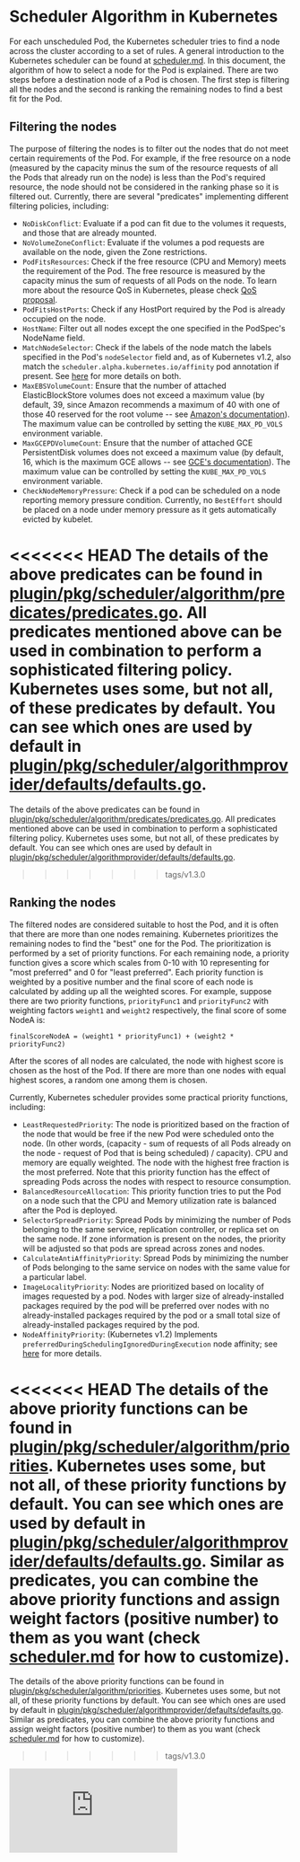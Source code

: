 <!-- BEGIN MUNGE: UNVERSIONED_WARNING -->


<!-- END MUNGE: UNVERSIONED_WARNING -->

# Scheduler Algorithm in Kubernetes

For each unscheduled Pod, the Kubernetes scheduler tries to find a node across the cluster according to a set of rules. A general introduction to the Kubernetes scheduler can be found at [scheduler.md](scheduler.md). In this document, the algorithm of how to select a node for the Pod is explained. There are two steps before a destination node of a Pod is chosen. The first step is filtering all the nodes and the second is ranking the remaining nodes to find a best fit for the Pod.

## Filtering the nodes

The purpose of filtering the nodes is to filter out the nodes that do not meet certain requirements of the Pod. For example, if the free resource on a node (measured by the capacity minus the sum of the resource requests of all the Pods that already run on the node) is less than the Pod's required resource, the node should not be considered in the ranking phase so it is filtered out. Currently, there are several "predicates" implementing different filtering policies, including:

- `NoDiskConflict`: Evaluate if a pod can fit due to the volumes it requests, and those that are already mounted.
- `NoVolumeZoneConflict`: Evaluate if the volumes a pod requests are available on the node, given the Zone restrictions.
- `PodFitsResources`: Check if the free resource (CPU and Memory) meets the requirement of the Pod. The free resource is measured by the capacity minus the sum of requests of all Pods on the node. To learn more about the resource QoS in Kubernetes, please check [QoS proposal](../design/resource-qos.md).
- `PodFitsHostPorts`: Check if any HostPort required by the Pod is already occupied on the node.
- `HostName`: Filter out all nodes except the one specified in the PodSpec's NodeName field.
- `MatchNodeSelector`: Check if the labels of the node match the labels specified in the Pod's `nodeSelector` field and, as of Kubernetes v1.2, also match the `scheduler.alpha.kubernetes.io/affinity` pod annotation if present. See [here](../user-guide/node-selection/) for more details on both.
- `MaxEBSVolumeCount`: Ensure that the number of attached ElasticBlockStore volumes does not exceed a maximum value (by default, 39, since Amazon recommends a maximum of 40 with one of those 40 reserved for the root volume -- see [Amazon's documentation](http://docs.aws.amazon.com/AWSEC2/latest/UserGuide/volume_limits.html#linux-specific-volume-limits)).  The maximum value can be controlled by setting the `KUBE_MAX_PD_VOLS` environment variable.
- `MaxGCEPDVolumeCount`: Ensure that the number of attached GCE PersistentDisk volumes does not exceed a maximum value (by default, 16, which is the maximum GCE allows -- see [GCE's documentation](https://cloud.google.com/compute/docs/disks/persistent-disks#limits_for_predefined_machine_types)).  The maximum value can be controlled by setting the `KUBE_MAX_PD_VOLS` environment variable.
- `CheckNodeMemoryPressure`: Check if a pod can be scheduled on a node reporting memory pressure condition. Currently, no ``BestEffort`` should be placed on a node under memory pressure as it gets automatically evicted by kubelet.

<<<<<<< HEAD
The details of the above predicates can be found in [plugin/pkg/scheduler/algorithm/predicates/predicates.go](http://releases.k8s.io/release-1.2/plugin/pkg/scheduler/algorithm/predicates/predicates.go). All predicates mentioned above can be used in combination to perform a sophisticated filtering policy. Kubernetes uses some, but not all, of these predicates by default. You can see which ones are used by default in [plugin/pkg/scheduler/algorithmprovider/defaults/defaults.go](http://releases.k8s.io/release-1.2/plugin/pkg/scheduler/algorithmprovider/defaults/defaults.go).
=======
The details of the above predicates can be found in [plugin/pkg/scheduler/algorithm/predicates/predicates.go](http://releases.k8s.io/release-1.3/plugin/pkg/scheduler/algorithm/predicates/predicates.go). All predicates mentioned above can be used in combination to perform a sophisticated filtering policy. Kubernetes uses some, but not all, of these predicates by default. You can see which ones are used by default in [plugin/pkg/scheduler/algorithmprovider/defaults/defaults.go](http://releases.k8s.io/release-1.3/plugin/pkg/scheduler/algorithmprovider/defaults/defaults.go).
>>>>>>> tags/v1.3.0

## Ranking the nodes

The filtered nodes are considered suitable to host the Pod, and it is often that there are more than one nodes remaining. Kubernetes prioritizes the remaining nodes to find the "best" one for the Pod. The prioritization is performed by a set of priority functions. For each remaining node, a priority function gives a score which scales from 0-10 with 10 representing for "most preferred" and 0 for "least preferred". Each priority function is weighted by a positive number and the final score of each node is calculated by adding up all the weighted scores. For example, suppose there are two priority functions, `priorityFunc1` and `priorityFunc2` with weighting factors `weight1` and `weight2` respectively, the final score of some NodeA is:

    finalScoreNodeA = (weight1 * priorityFunc1) + (weight2 * priorityFunc2)

After the scores of all nodes are calculated, the node with highest score is chosen as the host of the Pod. If there are more than one nodes with equal highest scores, a random one among them is chosen.

Currently, Kubernetes scheduler provides some practical priority functions, including:

- `LeastRequestedPriority`: The node is prioritized based on the fraction of the node that would be free if the new Pod were scheduled onto the node. (In other words, (capacity - sum of requests of all Pods already on the node - request of Pod that is being scheduled) / capacity). CPU and memory are equally weighted. The node with the highest free fraction is the most preferred. Note that this priority function has the effect of spreading Pods across the nodes with respect to resource consumption.
- `BalancedResourceAllocation`: This priority function tries to put the Pod on a node such that the CPU and Memory utilization rate is balanced after the Pod is deployed.
- `SelectorSpreadPriority`: Spread Pods by minimizing the number of Pods belonging to the same service, replication controller, or replica set on the same node.  If zone information is present on the nodes, the priority will be adjusted so that pods are spread across zones and nodes.
- `CalculateAntiAffinityPriority`: Spread Pods by minimizing the number of Pods belonging to the same service on nodes with the same value for a particular label.
- `ImageLocalityPriority`: Nodes are prioritized based on locality of images requested by a pod. Nodes with larger size of already-installed packages required by the pod will be preferred over nodes with no already-installed packages required by the pod or a small total size of already-installed packages required by the pod.
- `NodeAffinityPriority`: (Kubernetes v1.2) Implements `preferredDuringSchedulingIgnoredDuringExecution` node affinity; see [here](../user-guide/node-selection/) for more details.

<<<<<<< HEAD
The details of the above priority functions can be found in [plugin/pkg/scheduler/algorithm/priorities](http://releases.k8s.io/release-1.2/plugin/pkg/scheduler/algorithm/priorities/). Kubernetes uses some, but not all, of these priority functions by default. You can see which ones are used by default in [plugin/pkg/scheduler/algorithmprovider/defaults/defaults.go](http://releases.k8s.io/release-1.2/plugin/pkg/scheduler/algorithmprovider/defaults/defaults.go). Similar as predicates, you can combine the above priority functions and assign weight factors (positive number) to them as you want (check [scheduler.md](scheduler.md) for how to customize).
=======
The details of the above priority functions can be found in [plugin/pkg/scheduler/algorithm/priorities](http://releases.k8s.io/release-1.3/plugin/pkg/scheduler/algorithm/priorities/). Kubernetes uses some, but not all, of these priority functions by default. You can see which ones are used by default in [plugin/pkg/scheduler/algorithmprovider/defaults/defaults.go](http://releases.k8s.io/release-1.3/plugin/pkg/scheduler/algorithmprovider/defaults/defaults.go). Similar as predicates, you can combine the above priority functions and assign weight factors (positive number) to them as you want (check [scheduler.md](scheduler.md) for how to customize).
>>>>>>> tags/v1.3.0




<!-- BEGIN MUNGE: IS_VERSIONED -->
<!-- TAG IS_VERSIONED -->
<!-- END MUNGE: IS_VERSIONED -->


<!-- BEGIN MUNGE: GENERATED_ANALYTICS -->
[![Analytics](https://kubernetes-site.appspot.com/UA-36037335-10/GitHub/docs/devel/scheduler_algorithm.md?pixel)]()
<!-- END MUNGE: GENERATED_ANALYTICS -->

